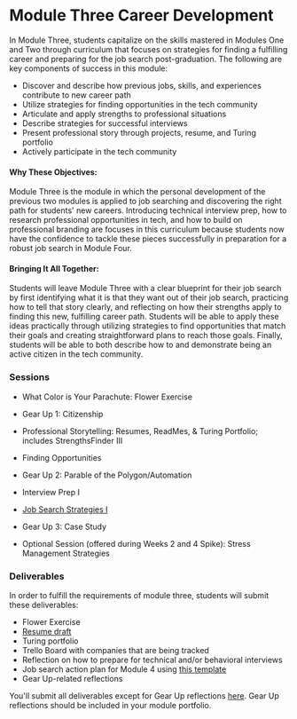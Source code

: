 # Module Three Career Development

In Module Three, students capitalize on the skills mastered in Modules One and Two through curriculum that focuses on strategies for finding a fulfilling career and preparing for the job search post-graduation. The following are key components of success in this module:

* Discover and describe how previous jobs, skills, and experiences contribute to new career path
* Utilize strategies for finding opportunities in the tech community
* Articulate and apply strengths to professional situations
* Describe strategies for successful interviews
* Present professional story through projects, resume, and Turing portfolio
* Actively participate in the tech community

#### Why These Objectives:
Module Three is the module in which the personal development of the previous two modules is applied to job searching and discovering the right path for students' new careers. Introducing technical interview prep, how to research professional opportunities in tech, and how to build on professional branding are focuses in this curriculum because students now have the confidence to tackle these pieces successfully in preparation for a robust job search in Module Four.

#### Bringing It All Together:
Students will leave Module Three with a clear blueprint for their job search by first identifying what it is that they want out of their job search, practicing how to tell that story clearly, and reflecting on how their strengths apply to finding this new, fulfilling career path. Students will be able to apply these ideas practically through utilizing strategies to find opportunities that match their goals and creating straightforward plans to reach those goals. Finally, students will be able to both describe how to and demonstrate being an active citizen in the tech community.

### Sessions

* What Color is Your Parachute: Flower Exercise
* Gear Up 1: Citizenship
* Professional Storytelling: Resumes, ReadMes, & Turing Portfolio; includes StrengthsFinder III
* Finding Opportunities
* Gear Up 2: Parable of the Polygon/Automation
* Interview Prep I
* [Job Search Strategies I](https://github.com/turingschool/career-development-curriculum/blob/master/module_three/job_search_strategies_i.md)
* Gear Up 3: Case Study

* Optional Session (offered during Weeks 2 and 4 Spike): Stress Management Strategies

### Deliverables
In order to fulfill the requirements of module three, students will submit these deliverables:

* Flower Exercise
* [Resume draft](https://drive.google.com/drive/folders/0ByTD2uMHnx-3TFhEUTFFVG01bGc)
* Turing portfolio
* Trello Board with companies that are being tracked
* Reflection on how to prepare for technical and/or behavioral interviews
* Job search action plan for Module 4 using [this template](https://github.com/turingschool/career-development-curriculum/blob/master/module_three/mod_4_action_plan_template.md)
* Gear Up-related reflections

You'll submit all deliverables except for Gear Up reflections [here](https://github.com/turingschool/career-development-curriculum/tree/master/deliverable_submissions). Gear Up reflections should be included in your module portfolio.
